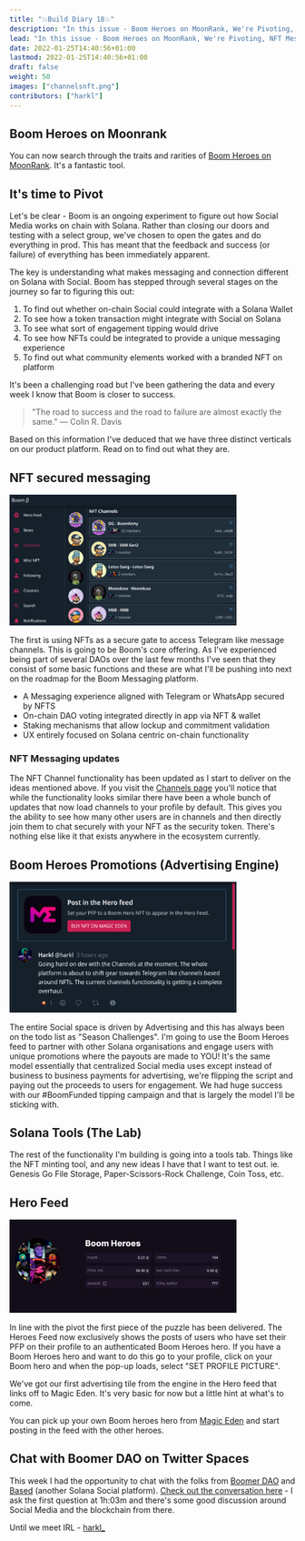 ```yaml
---
title: "💥Build Diary 18💥"
description: "In this issue - Boom Heroes on MoonRank, We're Pivoting, NFT Messaging, Boom Heroes & Advertising Engine, Boomer DAO."
lead: "In this issue - Boom Heroes on MoonRank, We're Pivoting, NFT Messaging, Boom Heroes & Advertising Engine, Boomer DAO."
date: 2022-01-25T14:40:56+01:00
lastmod: 2022-01-25T14:40:56+01:00
draft: false
weight: 50
images: ["channelsnft.png"]
contributors: ["harkl"]
---
```


## Boom Heroes on Moonrank

You can now search through the traits and rarities of [Boom Heroes on MoonRank](https://moonrank.app/collection/boom_heroes). It's a fantastic tool.

## It's time to Pivot

Let's be clear - Boom is an ongoing experiment to figure out how Social Media works on chain with Solana. Rather than closing our doors and testing with a select group, we've chosen to open the gates and do everything in prod. This has meant that the feedback and success (or failure) of everything has been immediately apparent.

The key is understanding what makes messaging and connection different on Solana with Social. Boom has stepped through several stages on the journey so far to figuring this out:

1. To find out whether on-chain Social could integrate with a Solana Wallet
2. To see how a token transaction might integrate with Social on Solana
3. To see what sort of engagement tipping would drive
4. To see how NFTs could be integrated to provide a unique messaging experience
5. To find out what community elements worked with a branded NFT on platform

It's been a challenging road but I've been gathering the data and every week I know that Boom is closer to success.

> "The road to success and the road to failure are almost exactly the same." — Colin R. Davis

Based on this information I've deduced that we have three distinct verticals on our product platform. Read on to find out what they are.

## NFT secured messaging

<img src="channelsnft.png" alt="NFT Channels" width="400"/>

The first is using NFTs as a secure gate to access Telegram like message channels. This is going to be Boom's core offering. As I've experienced being part of several DAOs over the last few months I've seen that they consist of some basic functions and these are what I'll be pushing into next on the roadmap for the Boom Messaging platform.

- A Messaging experience aligned with Telegram or WhatsApp secured by NFTS
- On-chain DAO voting integrated directly in app via NFT & wallet
- Staking mechanisms that allow lockup and commitment validation
- UX entirely focused on Solana centric on-chain functionality

### NFT Messaging updates

The NFT Channel functionality has been updated as I start to deliver on the ideas mentioned above. If you visit the [Channels page](https://app.boom.army/channels) you'll notice that while the functionality looks similar there have been a whole bunch of updates that now load channels to your profile by default. This gives you the ability to see how many other users are in channels and then directly join them to chat securely with your NFT as the  security token. There's nothing else like it that exists anywhere in the ecosystem currently.

## Boom Heroes Promotions (Advertising Engine)

<img src="boomad.png" alt="Boom Advertising" width="400"/>

The entire Social space is driven by Advertising and this has always been on the todo list as "Season Challenges". I'm going to use the Boom Heroes feed to partner with other Solana organisations and engage users with unique promotions where the payouts are made to YOU! It's the same model essentially that centralized Social media uses except instead of business to business payments for advertising, we're flipping the script and paying out the proceeds to users for engagement. We had huge success with our #BoomFunded tipping campaign and that is largely the model I'll be sticking with.

## Solana Tools (The Lab)

The rest of the functionality I'm building is going into a tools tab. Things like the NFT minting tool, and any new ideas I have that I want to test out. ie. Genesis Go File Storage, Paper-Scissors-Rock Challenge, Coin Toss, etc.

## Hero Feed

<img src="me-boomheroes.png" alt="Boom Heroes on ME" width="400"/>

In line with the pivot the first piece of the puzzle has been delivered. The Heroes Feed now exclusively shows the posts of users who have set their PFP on their profile to an authenticated Boom Heroes hero. If you have a Boom Heroes hero and want to do this go to your profile, click on your Boom hero and when the pop-up loads, select "SET PROFILE PICTURE".

We've got our first advertising tile from the engine in the Hero feed that links off to Magic Eden. It's very basic for now but a little hint at what's to come.

You can pick up your own Boom heroes hero from [Magic Eden](https://magiceden.io/marketplace/boomheroes) and start posting in the feed with the other heroes.

## Chat with Boomer DAO on Twitter Spaces

This week I had the opportunity to chat with the folks from [Boomer DAO](https://twitter.com/TheBoomerDAO) and [Based](https://twitter.com/Getbased) (another Solana Social platform). [Check out the conversation here](https://twitter.com/i/spaces/1lPKqmBqOrMKb?s=20) - I ask the first question at 1h:03m and there's some good discussion around Social Media and the blockchain from there.

Until we meet IRL - [harkl_](https://app.boom.army/harkl)